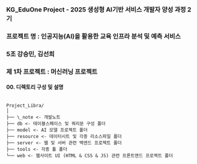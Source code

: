### KG_EduOne Project - 2025 생성형 AI기반 서비스 개발자 양성 과정 2기

### 프로젝트 명 : 인공지능(AI)을 활용한 교육 인프라 분석 및 예측 서비스

### 5조 강승민, 김선희

### 제 1차 프로젝트 : 머신러닝 프로젝트

#### 00. 디렉토리 구성 및 설명

```

Project_Libra/  
│  
├── \_note <- 개발노트
├── db <- 테이블스페이스 및 쿼리문 구성 폴더  
├── model <- AI 모델 프로젝트 폴더  
├── resource <- 데이터시트 및 각종 리소스파일 폴더  
├── server <- 웹 및 서버 관련 백엔드 프로젝트 폴더  
├── tools <- 각종 툴 폴더  
└── web <- 웹사이트 UI (HTML & CSS & JS) 관련 프론트앤드 프로젝트 폴더  

```